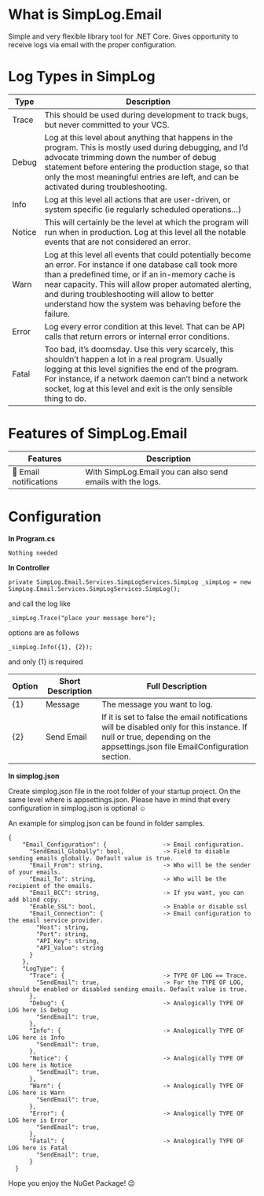 # What is SimpLog.Email
Simple and very flexible library tool for .NET Core. Gives opportunity to receive logs via email with the proper configuration.

# Log Types in SimpLog
| Type | Description |
| ----- | ----- |
| Trace | This should be used during development to track bugs, but never committed to your VCS. |
| Debug | Log at this level about anything that happens in the program. This is mostly used during debugging, and I’d advocate trimming down the number of debug statement before entering the production stage, so that only the most meaningful entries are left, and can be activated during troubleshooting. |
| Info | Log at this level all actions that are user-driven, or system specific (ie regularly scheduled operations…) |
| Notice | This will certainly be the level at which the program will run when in production. Log at this level all the notable events that are not considered an error. |
| Warn | Log at this level all events that could potentially become an error. For instance if one database call took more than a predefined time, or if an in-memory cache is near capacity. This will allow proper automated alerting, and during troubleshooting will allow to better understand how the system was behaving before the failure. |
| Error | Log every error condition at this level. That can be API calls that return errors or internal error conditions. |
| Fatal | Too bad, it’s doomsday. Use this very scarcely, this shouldn’t happen a lot in a real program. Usually logging at this level signifies the end of the program. For instance, if a network daemon can’t bind a network socket, log at this level and exit is the only sensible thing to do. |

# Features of SimpLog.Email

| Features | Description |
| ----- | ----- |
| &#128231; Email notifications | With SimpLog.Email you can also send emails with the logs. |

# Configuration

**In Program.cs**
```
Nothing needed
```

**In Controller**

```
private SimpLog.Email.Services.SimpLogServices.SimpLog _simpLog = new SimpLog.Email.Services.SimpLogServices.SimpLog();

```

and call the log like
```
_simpLog.Trace("place your message here");
```

options are as follows
```
_simpLog.Info({1}, {2}); 
```
and only {1} is required

| Option | Short Description | Full Description |
| ----- | ----- | ----- |
| {1} | Message | The message you want to log. |
| {2} | Send Email | If it is set to false the email notifications will be disabled only for this instance. If null or true, depending on the appsettings.json file EmailConfiguration section. |

**In simplog.json**

Create simplog.json file in the root folder of your startup project. On the same level where is appsettings.json. Please have in mind that every configuration in simplog.json is optional ☺️

An example for simplog.json can be found in folder samples.

```
{
    "Email_Configuration": {                -> Email configuration.
      "SendEmail_Globally": bool,           -> Field to disable sending emails globally. Default value is true.
      "Email_From": string,                 -> Who will be the sender of your emails.
      "Email_To": string,                   -> Who will be the recipient of the emails.
      "Email_BCC": string,                  -> If you want, you can add blind copy.
      "Enable_SSL": bool,                   -> Enable or disable ssl
      "Email_Connection": {                 -> Email configuration to the email service provider.
        "Host": string,
        "Port": string,
        "API_Key": string,
        "API_Value": string
      }
    },
    "LogType": {
      "Trace": {                            -> TYPE OF LOG == Trace.
        "SendEmail": true,                  -> For the TYPE OF LOG, should be enabled or disabled sending emails. Default value is true.
      },
      "Debug": {                            -> Analogically TYPE OF LOG here is Debug 
        "SendEmail": true,
      },
      "Info": {                             -> Analogically TYPE OF LOG here is Info
        "SendEmail": true,
      },
      "Notice": {                           -> Analogically TYPE OF LOG here is Notice
        "SendEmail": true,
      },
      "Warn": {                             -> Analogically TYPE OF LOG here is Warn
        "SendEmail": true,
      },
      "Error": {                            -> Analogically TYPE OF LOG here is Error
        "SendEmail": true,
      },
      "Fatal": {                            -> Analogically TYPE OF LOG here is Fatal
        "SendEmail": true,
      }
  }
  ```

Hope you enjoy the NuGet Package! 😉